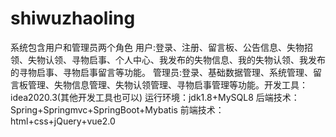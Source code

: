 # shiwuzhaoling
系统包含用户和管理员两个角色 用户:登录、注册、留言板、公告信息、失物招领、失物认领、寻物启事、个人中心、我发布的失物信息、我的失物认领、我发布的寻物启事、寻物启事留言等功能。 管理员:登录、基础数据管理、系统管理、留言板管理、失物信息管理、失物认领管理、寻物启事管理等功能。开发工具：idea2020.3(其他开发工具也可以) 运行环境：jdk1.8+MySQL8 后端技术：Spring+Springmvc+SpringBoot+Mybatis 前端技术：html+css+jQuery+vue2.0
